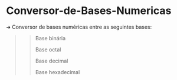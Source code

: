 # Conversor-de-Bases-Numericas
➜ Conversor de bases numéricas entre as seguintes bases:
>> Base binária
>> 
>> Base octal
>> 
>> Base decimal
>> 
>> Base hexadecimal
